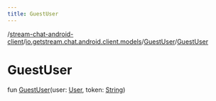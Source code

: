 ```yaml
---
title: GuestUser
---
```

/[stream-chat-android-client](../../index.md)/[io.getstream.chat.android.client.models](../index.md)/[GuestUser](index.md)/[GuestUser](GuestUser.md)  
  
  
  
# GuestUser  
fun [GuestUser](GuestUser.md)(user: [User](../User/index.md), token: [String](https://kotlinlang.org/api/latest/jvm/stdlib/kotlin/-string/index.html))
